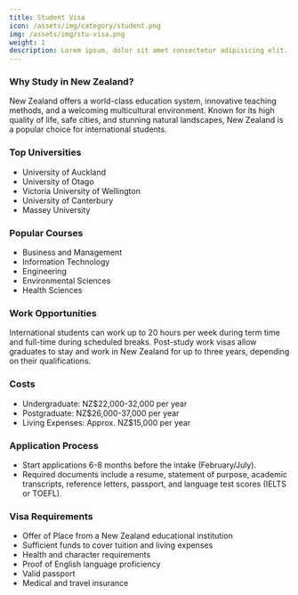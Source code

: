 ```yaml
---
title: Student Visa
icon: /assets/img/category/student.png
img: /assets/img/stu-visa.png
weight: 1
description: Lorem ipsum, dolor sit amet consectetur adipisicing elit. Aliquid quasi similique totam, molestias necessitatibus rem dignissimos reprehenderit facilis laborum qui.
---
```


### Why Study in New Zealand?

New Zealand offers a world-class education system, innovative teaching methods, and a welcoming multicultural environment. Known for its high quality of life, safe cities, and stunning natural landscapes, New Zealand is a popular choice for international students.

### Top Universities

- University of Auckland
- University of Otago
- Victoria University of Wellington
- University of Canterbury
- Massey University



### Popular Courses

- Business and Management
- Information Technology
- Engineering
- Environmental Sciences
- Health Sciences



### Work Opportunities

International students can work up to 20 hours per week during term time and full-time during scheduled breaks. Post-study work visas allow graduates to stay and work in New Zealand for up to three years, depending on their qualifications.



### Costs

- Undergraduate: NZ$22,000-32,000 per year
- Postgraduate: NZ$26,000-37,000 per year
- Living Expenses: Approx. NZ$15,000 per year



### Application Process

- Start applications 6-8 months before the intake (February/July).
- Required documents include a resume, statement of purpose, academic transcripts, reference letters, passport, and language test scores (IELTS or TOEFL).



### Visa Requirements

- Offer of Place from a New Zealand educational institution
- Sufficient funds to cover tuition and living expenses
- Health and character requirements
- Proof of English language proficiency
- Valid passport
- Medical and travel insurance
